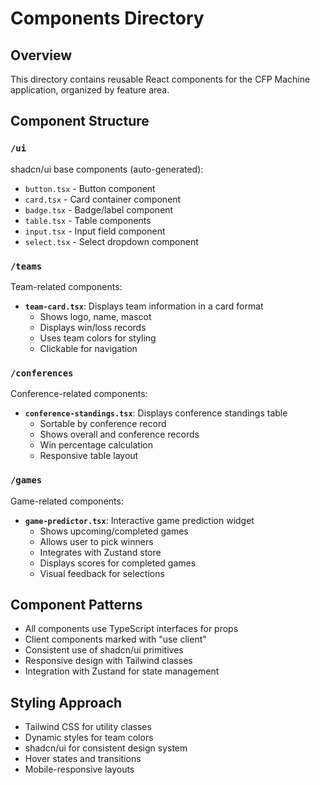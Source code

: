 # Components Directory

## Overview
This directory contains reusable React components for the CFP Machine application, organized by feature area.

## Component Structure

### `/ui`
shadcn/ui base components (auto-generated):
- `button.tsx` - Button component
- `card.tsx` - Card container component
- `badge.tsx` - Badge/label component
- `table.tsx` - Table components
- `input.tsx` - Input field component
- `select.tsx` - Select dropdown component

### `/teams`
Team-related components:
- **`team-card.tsx`**: Displays team information in a card format
  - Shows logo, name, mascot
  - Displays win/loss records
  - Uses team colors for styling
  - Clickable for navigation

### `/conferences`
Conference-related components:
- **`conference-standings.tsx`**: Displays conference standings table
  - Sortable by conference record
  - Shows overall and conference records
  - Win percentage calculation
  - Responsive table layout

### `/games`
Game-related components:
- **`game-predictor.tsx`**: Interactive game prediction widget
  - Shows upcoming/completed games
  - Allows user to pick winners
  - Integrates with Zustand store
  - Displays scores for completed games
  - Visual feedback for selections

## Component Patterns
- All components use TypeScript interfaces for props
- Client components marked with "use client"
- Consistent use of shadcn/ui primitives
- Responsive design with Tailwind classes
- Integration with Zustand for state management

## Styling Approach
- Tailwind CSS for utility classes
- Dynamic styles for team colors
- shadcn/ui for consistent design system
- Hover states and transitions
- Mobile-responsive layouts